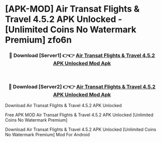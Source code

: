 # [APK-MOD] Air Transat Flights & Travel 4.5.2 APK Unlocked - [Unlimited Coins No Watermark Premium] zfo6n



<div align="center">
<h3>🔴 Download [Server1] 👉👉 <a href="https://momento.my/?title=Air_Transat_Flights_&_Travel_4.5.2_APK_Unlocked">Air Transat Flights & Travel 4.5.2 APK Unlocked Mod Apk</a></h3><br>

<h3>🔴 Download [Server2] 👉👉 <a href="https://momento.my/?title=Air_Transat_Flights_&_Travel_4.5.2_APK_Unlocked">Air Transat Flights & Travel 4.5.2 APK Unlocked Mod Apk</a></h3>
</div>



Download Air Transat Flights & Travel 4.5.2 APK Unlocked 

Free APK MOD Air Transat Flights & Travel 4.5.2 APK Unlocked [Unlimited Coins No Watermark Premium]

Download Air Transat Flights & Travel 4.5.2 APK Unlocked [Unlimited Coins No Watermark Premium] Mod For Android
